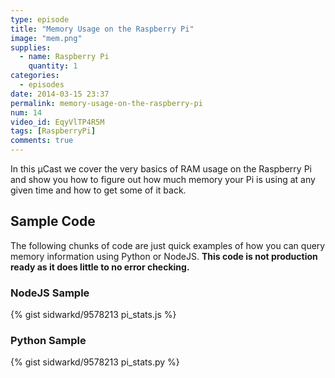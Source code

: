 ```yaml
---
type: episode
title: "Memory Usage on the Raspberry Pi"
image: "mem.png"
supplies:
  - name: Raspberry Pi
    quantity: 1
categories:
  - episodes
date: 2014-03-15 23:37
permalink: memory-usage-on-the-raspberry-pi
num: 14
video_id: EqyVlTP4R5M
tags: [RaspberryPi]
comments: true
---
```


In this &micro;Cast we cover the very basics of RAM usage on the Raspberry Pi and show you how to figure out how much memory your Pi is using at any given time and how to get some of it back.

## Sample Code
The following chunks of code are just quick examples of how you can query memory information using Python or NodeJS. **This code is not production ready as it does little to no error checking.**

### NodeJS Sample
{% gist sidwarkd/9578213 pi_stats.js %} 

### Python Sample
{% gist sidwarkd/9578213 pi_stats.py %} 
